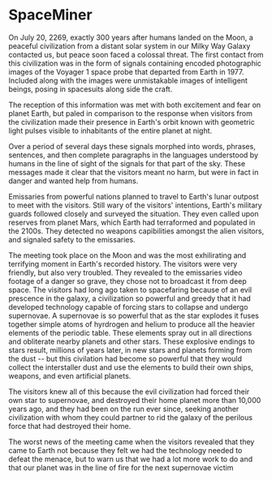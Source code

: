 # SpaceMiner

On July 20, 2269, exactly 300 years after humans landed on the Moon, a peaceful civilization from a distant solar system in our Milky Way Galaxy contacted us, but peace soon faced a colossal threat. The first contact from this civilization was in the form of signals containing encoded photographic images of the Voyager 1 space probe that departed from Earth in 1977.  Included along with the images were unmistakable images of intelligent beings, posing in spacesuits along side the craft.

The reception of this information was met with both excitement and fear on planet Earth, but paled in comparison to the response when visitors from the civilization made their presence in Earth's orbit known with geometric light pulses visible to inhabitants of the entire planet at night.

Over a period of several days these signals morphed into words, phrases, sentences, and then complete paragraphs in the languages understood by humans in the line of sight of the signals for that part of the sky. These messages made it clear that the visitors meant no harm, but were in fact in danger and wanted help from humans.

Emissaries from powerful nations planned to travel to Earth's lunar outpost to meet with the visitors. Still wary of the visitors' intentions, Earth's military guards followed closely and surveyed the situation. They even called upon reserves from planet Mars, which Earth had terraformed and populated in the 2100s. They detected no weapons capibilities amongst the alien visitors, and signaled safety to the emissaries.

The meeting took place on the Moon and was the most exhilirating and terrifying moment in Earth's recorded history. The visitors were very friendly, but also very troubled. They revealed to the emissaries video footage of a danger so grave, they chose not to broadcast it from deep space. The visitors had long ago taken to spacefaring because of an evil prescence in the galaxy, a civilization so powerful and greedy that it had developed technology capable of forcing stars to collapse and undergo supernovae. A supernovae is so powerful that as the star explodes it fuses together simple atoms of hyrdrogen and helium to produce all the heavier elements of the periodic table. These elements spray out in all directions and obliterate nearby planets and other stars. These explosive endings to stars result, millions of years later, in new stars and planets forming from the dust -- but this civilation had become so powerful that they would collect the interstaller dust and use the elements to build their own ships, weapons, and even artificial planets. 

The visitors knew all of this because the evil civilization had forced their own star to supernovae, and destroyed their home planet more than 10,000 years ago, and they had been on the run ever since, seeking another civilization with whom they could partner to rid the galaxy of the perilous force that had destroyed their home.

The worst news of the meeting came when the visitors revealed that they came to Earth not because they felt we had the technology needed to defeat the menace, but to warn us that we had a lot more work to do and that our planet was in the line of fire for the next supernovae victim
